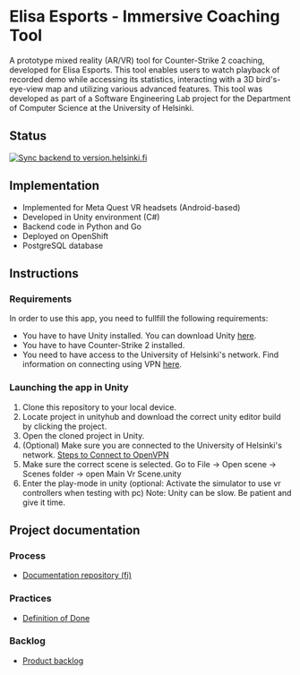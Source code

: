# Elisa Esports - Immersive Coaching Tool

A prototype mixed reality (AR/VR) tool for Counter-Strike 2 coaching, developed for Elisa Esports. This tool enables users to watch playback of recorded demo while accessing its statistics, interacting with a 3D bird's-eye-view map and utilizing various advanced features. This tool was developed as part of a Software Engineering Lab project for the Department of Computer Science at the University of Helsinki.

## Status
[![Sync backend to version.helsinki.fi](https://github.com/ohtuprojekti-Elisa/elisaohtuprojekti/actions/workflows/push-to-version.helsinki.fi.yaml/badge.svg?branch=main)](https://github.com/ohtuprojekti-Elisa/elisaohtuprojekti/actions/workflows/push-to-version.helsinki.fi.yaml)

## Implementation
- Implemented for Meta Quest VR headsets (Android-based)
- Developed in Unity environment (C#)
- Backend code in Python and Go
- Deployed on OpenShift
- PostgreSQL database

## Instructions
### Requirements
In order to use this app, you need to fullfill the following requirements:
* You have to have Unity installed. You can download Unity [here](https://unity.com/download).
* You have to have Counter-Strike 2 installed.
* You need to have access to the University of Helsinki's network. Find information on connecting using VPN [here](https://helpdesk.it.helsinki.fi/en/logging-and-connections/networks/connections-outside-university).

### Launching the app in Unity
1. Clone this repository to your local device.
2. Locate project in unityhub and download the correct unity editor build by clicking the project.
3. Open the cloned project in Unity.
4. (Optional) Make sure you are connected to the University of Helsinki's network. [Steps to Connect to OpenVPN](https://helpdesk.it.helsinki.fi/kirjautuminen-ja-yhteydet/verkkoyhteydet/yhteydet-yliopiston-ulkopuolelta)
6. Make sure the correct scene is selected. Go to File -> Open scene -> Scenes folder -> open Main Vr Scene.unity
7. Enter the play-mode in unity (optional: Activate the simulator to use vr controllers when testing with pc)
Note: Unity can be slow. Be patient and give it time.

## Project documentation

### Process
- [Documentation repository (fi)](https://github.com/ohtuprojekti-Elisa/suunnitteludokumentaatio)

### Practices
- [Definition of Done](docs/definition%20of%20done.md)

### Backlog
- [Product backlog](https://github.com/orgs/ohtuprojekti-Elisa/projects/1)
